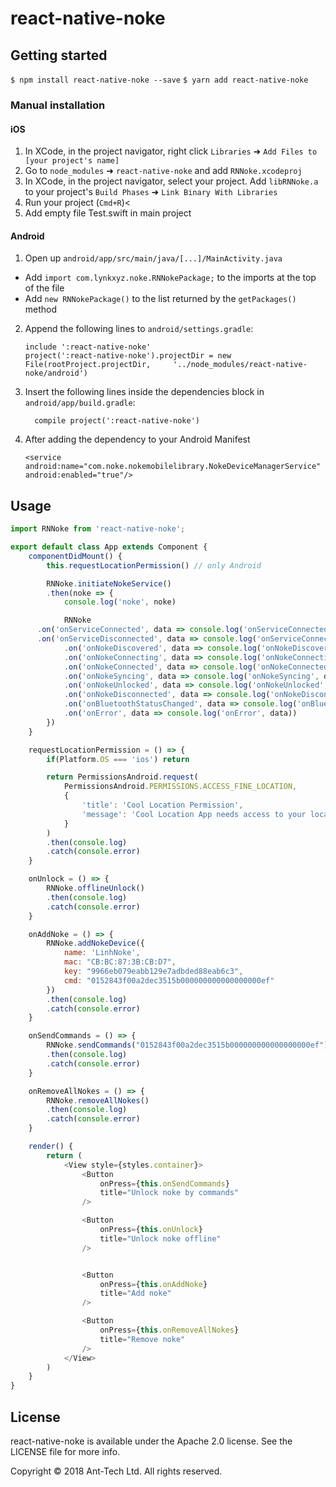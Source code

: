 
# react-native-noke

## Getting started

`$ npm install react-native-noke --save`
`$ yarn add react-native-noke`

### Manual installation


#### iOS

1. In XCode, in the project navigator, right click `Libraries` ➜ `Add Files to [your project's name]`
2. Go to `node_modules` ➜ `react-native-noke` and add `RNNoke.xcodeproj`
3. In XCode, in the project navigator, select your project. Add `libRNNoke.a` to your project's `Build Phases` ➜ `Link Binary With Libraries`
4. Run your project (`Cmd+R`)<
5. Add empty file Test.swift in main project

#### Android

1. Open up `android/app/src/main/java/[...]/MainActivity.java`
  - Add `import com.lynkxyz.noke.RNNokePackage;` to the imports at the top of the file
  - Add `new RNNokePackage()` to the list returned by the `getPackages()` method
2. Append the following lines to `android/settings.gradle`:
  	```
  	include ':react-native-noke'
  	project(':react-native-noke').projectDir = new File(rootProject.projectDir, 	'../node_modules/react-native-noke/android')
  	```
3. Insert the following lines inside the dependencies block in `android/app/build.gradle`:
  	```
      compile project(':react-native-noke')
  	```
4. After adding the dependency to your Android Manifest
	```
	<service android:name="com.noke.nokemobilelibrary.NokeDeviceManagerService" android:enabled="true"/>
	```


## Usage
```javascript
import RNNoke from 'react-native-noke';

export default class App extends Component {
	componentDidMount() {
		this.requestLocationPermission() // only Android

		RNNoke.initiateNokeService()
		.then(noke => {
			console.log('noke', noke)

			RNNoke
      .on('onServiceConnected', data => console.log('onServiceConnected', data)) // only Android 
      .on('onServiceDisconnected', data => console.log('onServiceConnected', data)) // only Android
			.on('onNokeDiscovered', data => console.log('onNokeDiscovered', data)) 
			.on('onNokeConnecting', data => console.log('onNokeConnecting', data))
			.on('onNokeConnected', data => console.log('onNokeConnected', data))
			.on('onNokeSyncing', data => console.log('onNokeSyncing', data))
			.on('onNokeUnlocked', data => console.log('onNokeUnlocked', data))
			.on('onNokeDisconnected', data => console.log('onNokeDisconnected', data))
			.on('onBluetoothStatusChanged', data => console.log('onBluetoothStatusChanged', data))
			.on('onError', data => console.log('onError', data))
		})
	}

	requestLocationPermission = () => {
		if(Platform.OS === 'ios') return

		return PermissionsAndroid.request(
			PermissionsAndroid.PERMISSIONS.ACCESS_FINE_LOCATION,
			{
				'title': 'Cool Location Permission',
				'message': 'Cool Location App needs access to your location '
			}
		)
		.then(console.log)
		.catch(console.error)
	}

	onUnlock = () => {
		RNNoke.offlineUnlock()
		.then(console.log)
		.catch(console.error)
	}

	onAddNoke = () => {
		RNNoke.addNokeDevice({
			name: 'LinhNoke',
			mac: "CB:BC:87:3B:CB:D7",
			key: "9966eb079eabb129e7adbded88eab6c3",
			cmd: "0152843f00a2dec3515b000000000000000000ef"
		})
		.then(console.log)
		.catch(console.error)
	}

	onSendCommands = () => {
		RNNoke.sendCommands("0152843f00a2dec3515b000000000000000000ef")
		.then(console.log)
		.catch(console.error)
	}

	onRemoveAllNokes = () => {
		RNNoke.removeAllNokes()
		.then(console.log)
		.catch(console.error)
	}

	render() {
		return (
			<View style={styles.container}>
				<Button
					onPress={this.onSendCommands}
					title="Unlock noke by commands"
				/>

				<Button
					onPress={this.onUnlock}
					title="Unlock noke offline"
				/>


				<Button
					onPress={this.onAddNoke}
					title="Add noke"
				/>

				<Button
					onPress={this.onRemoveAllNokes}
					title="Remove noke"
				/>
			</View>
		)
	}
}
```

## License

react-native-noke is available under the Apache 2.0 license. See the LICENSE file for more info.

Copyright © 2018 Ant-Tech Ltd. All rights reserved.